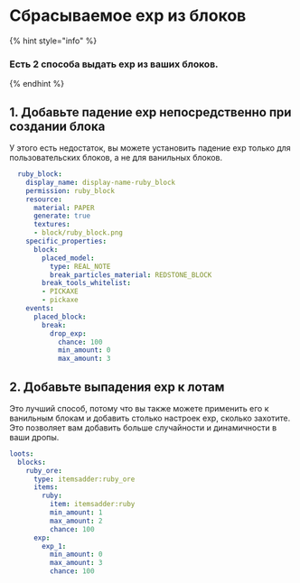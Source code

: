 # Сбрасываемое exp из блоков

{% hint style="info" %}
### Есть 2 способа выдать exp из ваших блоков.
{% endhint %}

## 1. Добавьте падение exp непосредственно при создании блока

У этого есть недостаток, вы можете установить падение exp только для пользовательских блоков, а не для ванильных блоков.

```yaml
  ruby_block:
    display_name: display-name-ruby_block
    permission: ruby_block
    resource:
      material: PAPER
      generate: true
      textures:
      - block/ruby_block.png
    specific_properties:
      block:
        placed_model:
          type: REAL_NOTE
          break_particles_material: REDSTONE_BLOCK
        break_tools_whitelist:
        - PICKAXE
        - pickaxe
    events:
      placed_block:
        break:
          drop_exp:
            chance: 100
            min_amount: 0
            max_amount: 3
```

## 2. Добавьте выпадения exp к лотам

Это лучший способ, потому что вы также можете применить его к ванильным блокам и добавить столько настроек exp, сколько захотите. Это позволяет вам добавить больше случайности и динамичности в ваши дропы.

```yaml
loots:
  blocks:
    ruby_ore:
      type: itemsadder:ruby_ore
      items:
        ruby:
          item: itemsadder:ruby
          min_amount: 1
          max_amount: 2
          chance: 100
      exp:
        exp_1:
          min_amount: 0
          max_amount: 3
          chance: 100
```

